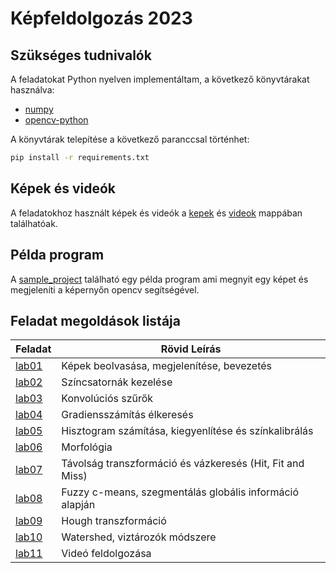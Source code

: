 # Képfeldolgozás 2023

## Szükséges tudnivalók

A feladatokat Python nyelven implementáltam, a következő könyvtárakat használva:

- [numpy](https://numpy.org/)
- [opencv-python](https://pypi.org/project/opencv-python/)

A könyvtárak telepítése a következő paranccsal történhet:

```bash
pip install -r requirements.txt
```

## Képek és videók

A feladatokhoz használt képek és videók a [kepek](./kepek/) és [videok](./videok/) mappában találhatóak.

## Példa program

A [sample_project](/sample_project/) található egy példa program ami megnyit egy képet és megjeleníti a képernyőn opencv segítségével.

## Feladat megoldások listája

| Feladat         | Rövid Leírás                                              |
| --------------- | --------------------------------------------------------- |
| [lab01](lab01/) | Képek beolvasása, megjelenítése, bevezetés                |
| [lab02](lab02/) | Színcsatornák kezelése                                    |
| [lab03](lab03/) | Konvolúciós szűrők                                        |
| [lab04](lab04/) | Gradiensszámítás élkeresés                                |
| [lab05](lab05/) | Hisztogram számítása, kiegyenlítése és színkalibrálás     |
| [lab06](lab06/) | Morfológia                                                |
| [lab07](lab07/) | Távolság transzformáció és vázkeresés (Hit, Fit and Miss) |
| [lab08](lab08/) | Fuzzy c-means, szegmentálás globális információ alapján   |
| [lab09](lab09/) | Hough transzformáció                                      |
| [lab10](lab10/) | Watershed, viztározók módszere                            |
| [lab11](lab11/) | Videó feldolgozása                                        |
